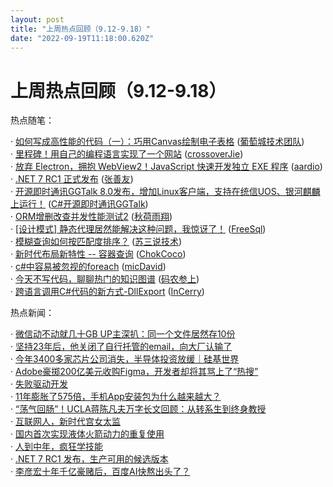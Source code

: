 ```yaml
---
layout: post
title: "上周热点回顾（9.12-9.18）"
date: "2022-09-19T11:18:00.620Z"
---
```

上周热点回顾（9.12-9.18）
=================

热点随笔：

· [如何写成高性能的代码（一）：巧用Canvas绘制电子表格](https://www.cnblogs.com/powertoolsteam/archive/2022/09/15/16696981.html) ([葡萄城技术团队](https://www.cnblogs.com/powertoolsteam/))  
· [里程碑！用自己的编程语言实现了一个网站](https://www.cnblogs.com/crossoverJie/archive/2022/09/14/16691645.html) ([crossoverJie](https://www.cnblogs.com/crossoverJie/))  
· [放弃 Electron，拥抱 WebView2！JavaScript 快速开发独立 EXE 程序](https://www.cnblogs.com/aardio/archive/2022/09/13/16688602.html) ([aardio](https://www.cnblogs.com/aardio/))  
· [.NET 7 RC1 正式发布](https://www.cnblogs.com/shanyou/archive/2022/09/15/16695232.html) ([张善友](https://www.cnblogs.com/shanyou/))  
· [开源即时通讯GGTalk 8.0发布，增加Linux客户端，支持在统信UOS、银河麒麟上运行！](https://www.cnblogs.com/justnow/archive/2022/09/14/16600781.html) ([C#开源即时通讯GGTalk](https://www.cnblogs.com/justnow/))  
· [ORM增删改查并发性能测试2](https://www.cnblogs.com/s0611163/archive/2022/09/12/16685697.html) ([秋荷雨翔](https://www.cnblogs.com/s0611163/))  
· [\[设计模式\] 静态代理居然能解决这种问题，我惊讶了！](https://www.cnblogs.com/FreeSql/archive/2022/09/13/16624438.html) ([FreeSql](https://www.cnblogs.com/FreeSql/))  
· [模糊查询如何按匹配度排序？](https://www.cnblogs.com/12lisu/archive/2022/09/14/16692504.html) ([苏三说技术](https://www.cnblogs.com/12lisu/))  
· [新时代布局新特性 -- 容器查询](https://www.cnblogs.com/coco1s/archive/2022/09/14/16692057.html) ([ChokCoco](https://www.cnblogs.com/coco1s/))  
· [c#中容易被忽视的foreach](https://www.cnblogs.com/wangqiang3311/archive/2022/09/13/16690138.html) ([micDavid](https://www.cnblogs.com/wangqiang3311/))  
· [今天不写代码，聊聊热门的知识图谱](https://www.cnblogs.com/trunks2008/archive/2022/09/14/16692231.html) ([码农参上](https://www.cnblogs.com/trunks2008/))  
· [跨语言调用C#代码的新方式-DllExport](https://www.cnblogs.com/InCerry/archive/2022/09/16/CSharp-Dll-Export.html) ([InCerry](https://www.cnblogs.com/InCerry/))

热点新闻：

· [微信动不动就几十GB UP主深扒：同一个文件居然存10份](https://news.cnblogs.com/n/728147/)  
· [坚持23年后，他关闭了自行托管的email，向大厂认输了](https://news.cnblogs.com/n/728180/)  
· [今年3400多家芯片公司消失，半导体投资放缓｜硅基世界](https://news.cnblogs.com/n/728228/)  
· [Adobe豪掷200亿美元收购Figma，开发者却将其骂上了“热搜”](https://news.cnblogs.com/n/728395/)  
· [失败驱动开发](https://news.cnblogs.com/n/728339/)  
· [11年膨胀了575倍，手机App安装包为什么越来越大？](https://news.cnblogs.com/n/728163/)  
· [“荡气回肠”！UCLA蒋陈凡夫万字长文回顾：从转系生到终身教授](https://news.cnblogs.com/n/728108/)  
· [互联网人，新时代宫女太监](https://news.cnblogs.com/n/728212/)  
· [国内首次实现液体火箭动力的重复使用](https://news.cnblogs.com/n/728208/)  
· [人到中年，疯狂学技能](https://news.cnblogs.com/n/728101/)  
· [.NET 7 RC1 发布，生产可用的候选版本](https://news.cnblogs.com/n/728336/)  
· [李彦宏十年千亿豪赌后，百度AI快熬出头了？](https://news.cnblogs.com/n/728100/)